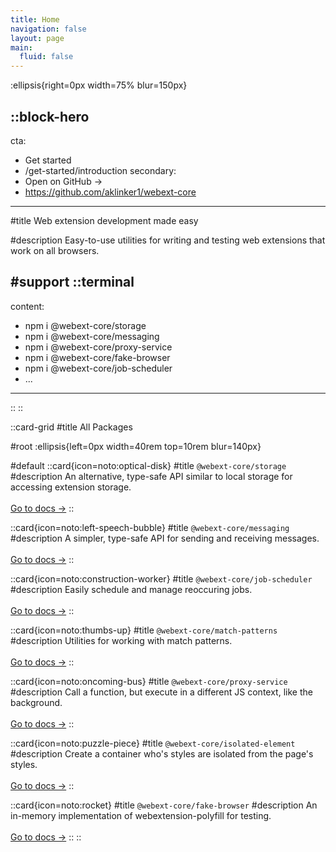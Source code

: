```yaml
---
title: Home
navigation: false
layout: page
main:
  fluid: false
---
```


:ellipsis{right=0px width=75% blur=150px}

::block-hero
---
cta:
  - Get started
  - /get-started/introduction
secondary:
  - Open on GitHub →
  - https://github.com/aklinker1/webext-core
---

#title
Web extension development made easy

#description
Easy-to-use utilities for writing and testing web extensions that work on all browsers.

#support
  ::terminal
  ---
  content:
  - npm i @webext-core/storage
  - npm i @webext-core/messaging
  - npm i @webext-core/proxy-service
  - npm i @webext-core/fake-browser
  - npm i @webext-core/job-scheduler
  - ...
  ---
  ::
::

::card-grid
#title
All Packages

#root
:ellipsis{left=0px width=40rem top=10rem blur=140px}

#default
  ::card{icon=noto:optical-disk}
  #title
  `@webext-core/storage`
  #description
  An alternative, type-safe API similar to local storage for accessing extension storage.
  <br />
  <br />
  [Go to docs →](/storage/installation)
  ::

  ::card{icon=noto:left-speech-bubble}
  #title
  `@webext-core/messaging`
  #description
  A simpler, type-safe API for sending and receiving messages.
  <br />
  <br />
  [Go to docs →](/messaging/installation)
  ::

  ::card{icon=noto:construction-worker}
  #title
  `@webext-core/job-scheduler`
  #description
  Easily schedule and manage reoccuring jobs.
  <br />
  <br />
  [Go to docs →](/job-scheduler/installation)
  ::

  ::card{icon=noto:thumbs-up}
  #title
  `@webext-core/match-patterns`
  #description
  Utilities for working with match patterns.
  <br />
  <br />
  [Go to docs →](/match-patterns/installation)
  ::

  ::card{icon=noto:oncoming-bus}
  #title
  `@webext-core/proxy-service`
  #description
  Call a function, but execute in a different JS context, like the background.
  <br />
  <br />
  [Go to docs →](/proxy-service/installation)
  ::

  ::card{icon=noto:puzzle-piece}
  #title
  `@webext-core/isolated-element`
  #description
  Create a container who's styles are isolated from the page's styles.
  <br />
  <br />
  [Go to docs →](/isolated-element/installation)
  ::

  ::card{icon=noto:rocket}
  #title
  `@webext-core/fake-browser`
  #description
  An in-memory implementation of webextension-polyfill for testing.
  <br />
  <br />
  [Go to docs →](/fake-browser/installation)
  ::
::

